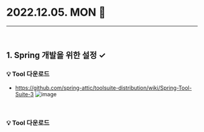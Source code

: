 # 2022.12.05. MON 📅
----------------
<br>

## 1. Spring 개발을 위한 설정 ✓
### 💡 Tool 다운로드
- https://github.com/spring-attic/toolsuite-distribution/wiki/Spring-Tool-Suite-3
![image](https://user-images.githubusercontent.com/111114507/205526508-42b636f0-a0bd-4d64-8f1d-171ed97b5afd.png)<br>
<br>

### 💡 Tool 다운로드


